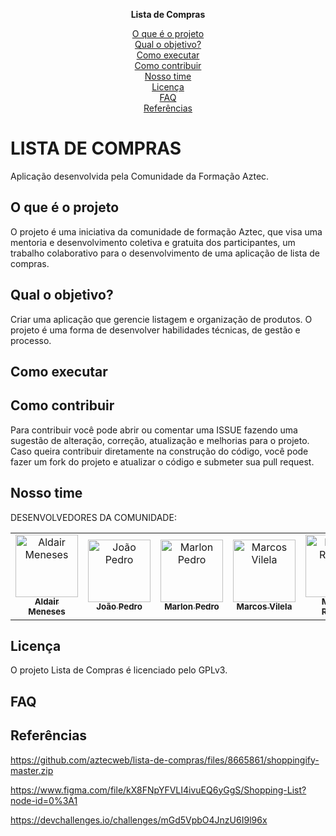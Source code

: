 
**<p align="center">Lista de Compras</p>**

<p align="center">
     <a href="#o-que-é-o-projeto">O que é o projeto</a>  
<br> <a href="#qual-o-objetivo">Qual o objetivo?</a>
<br> <a href="#como-executar">Como executar</a>
<br> <a href="#como-contribuir">Como contribuir</a>
<br> <a href="#nosso-time">Nosso time</a>
<br> <a href="#licença">Licença</a>
<br> <a href="#faq">FAQ</a>
<br> <a href="#referências">Referências</a> 
</p>
   
# LISTA DE COMPRAS

Aplicação desenvolvida pela Comunidade da Formação Aztec.

## O que é o projeto

O projeto é uma iniciativa da comunidade de formação Aztec, que visa uma mentoria e desenvolvimento coletiva e gratuita dos participantes, um trabalho colaborativo para o desenvolvimento de uma aplicação de lista de compras.

## Qual o objetivo?

Criar uma aplicação que gerencie listagem e organização de produtos. O projeto é uma forma de desenvolver habilidades técnicas, de gestão e processo.

## Como executar

## Como contribuir

Para contribuir você pode abrir ou comentar uma ISSUE fazendo uma sugestão de alteração, correção, atualização e melhorias para o projeto.
Caso queira contribuir diretamente na construção do código, você pode fazer um fork do projeto e atualizar o código e submeter sua pull request.

## Nosso time

DESENVOLVEDORES DA COMUNIDADE:
<table align="center">
  <tr>
    <td align="center"><a href="https://github.com/aldair-meneses"><img src="https://avatars.githubusercontent.com/u/81881279?v=4" height="100px;" alt="Aldair Meneses"/><br /><sub><b>Aldair Meneses</b></sub></a><br /></td>
        <td align="center"><a href="https://github.com/JoaoPedro-Sampaio"><img src="https://avatars.githubusercontent.com/u/87131266?v=4" width="100px;" alt="João Pedro"/><br /><sub><b>João Pedro</b></sub></a><br /></td>
    <td align="center"><a href="https://github.com/marlonpedro"><img src="https://avatars.githubusercontent.com/u/88408608?v=4" width="100px;" alt="Marlon Pedro"/><br /><sub><b>Marlon Pedro</b></sub></a><br /></td>
        <td align="center"><a href="https://github.com/marcosvile"><img src="https://avatars.githubusercontent.com/u/87045821?v=4" width="100px;" alt="Marcos Vilela"/><br /><sub><b>Marcos Vilela</b></sub></a><br /></td>
    <td align="center"><a href="https://github.com/mateusrovedaa"><img src="https://avatars.githubusercontent.com/u/22747307?v=4" width="100px;" alt="Mateus Roveda"/><br /><sub><b>Mateus Roveda</b></sub></a><br /></td>
    <td align="center"><a href="https://github.com/mblithium"><img src="https://avatars.githubusercontent.com/u/6350505?v=4" width="100px;" alt="Matheus Bastos"/><br /><sub><b>Matheus Bastos</b></sub></a><br /></td>
    <td align="center"><a href="https://github.com/RaisaSampaio"><img src="https://avatars.githubusercontent.com/u/105328695?v=4" width="100px;" alt="Raisa Sampaio"/><br /><sub><b>Raisa Sampaio</b></sub></a><br /></td>
  </tr>
 </table>
 
## Licença

O projeto Lista de Compras é licenciado pelo GPLv3.

## FAQ

## Referências

https://github.com/aztecweb/lista-de-compras/files/8665861/shoppingify-master.zip

https://www.figma.com/file/kX8FNpYFVLI4ivuEQ6yGgS/Shopping-List?node-id=0%3A1

https://devchallenges.io/challenges/mGd5VpbO4JnzU6I9l96x
